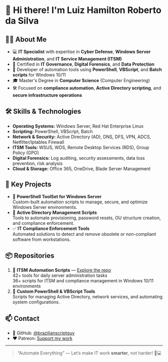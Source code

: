 <div>
  <h1>👋 Hi there! I'm Luiz Hamilton Roberto da Silva</h1>

  <h2>👨‍💻 About Me</h2>
  <ul>
    <li>💻 <strong>IT Specialist</strong> with expertise in <strong>Cyber Defense</strong>, <strong>Windows Server Administration</strong>, and <strong>IT Service Management (ITSM)</strong></li>
    <li>📜 Certified in <strong>IT Governance</strong>, <strong>Digital Forensics</strong>, and <strong>Data Protection</strong></li>
    <li>🔧 Developer of automation tools using <strong>PowerShell</strong>, <strong>VBScript</strong>, and <strong>Batch scripts</strong> for Windows 10/11</li>
    <li>🎓 Master's Degree in <strong>Computer Science</strong> (Computer Engineering)</li>
    <li>🛠️ Focused on <strong>compliance automation</strong>, <strong>Active Directory scripting</strong>, and <strong>secure infrastructure operations</strong></li>
  </ul>

  <h2>🛠 Skills & Technologies</h2>
  <ul>
    <li><strong>Operating Systems:</strong> Windows Server, Red Hat Enterprise Linux</li>
    <li><strong>Scripting:</strong> PowerShell, VBScript, Batch</li>
    <li><strong>Network & Security:</strong> Active Directory (AD), DNS, DFS, VPN, ADCS, Netfilter/Iptables Firewall</li>
    <li><strong>ITSM Tools:</strong> WSUS, WDS, Remote Desktop Services (RDS), Group Policy (GPO)</li>
    <li><strong>Digital Forensics:</strong> Log auditing, security assessments, data loss prevention, risk analysis</li>
    <li><strong>Cloud & Storage:</strong> Office 365, OneDrive, Blade Server Management</li>
  </ul>

  <h2>📂 Key Projects</h2>
  <ul>
    <li>🔧 <strong>PowerShell ToolSet for Windows Server</strong><br>
      Custom-built automation scripts to manage, secure, and optimize Windows Server environments.
    </li>
    <li>👥 <strong>Active Directory Management Scripts</strong><br>
      Tools to automate provisioning, password resets, OU structure creation, and compliance enforcement.
    </li>
    <li>✅ <strong>IT Compliance Enforcement Tools</strong><br>
      Automated solutions to detect and remove obsolete or non-compliant software from workstations.
    </li>
  </ul>

  <h2>📦 Repositories</h2>
  <ol>
    <li>
      🔹 <strong>ITSM Automation Scripts</strong> — 
      <a href="https://github.com/brazilianscriptguy/" target="_blank">Explore the repo</a><br>
      42+ tools for daily server administration tasks<br>
      36+ scripts for ITSM and compliance management in Windows 10/11 environments
    </li>
    <li>
      🔹 <strong>Custom PowerShell & VBScript Tools</strong><br>
      Scripts for managing Active Directory, network services, and automating system configurations.
    </li>
  </ol>

  <h2>📫 Contact</h2>
  <ul>
    <li>🔗 GitHub: <a href="https://github.com/brazilianscriptguy/" target="_blank">@brazilianscriptguy</a></li>
    <li>❤️ Patreon: <a href="https://patreon.com/brazilianscriptguy" target="_blank">Support my work</a></li>
  </ul>

  <hr />
  <blockquote>
    <p>“Automate Everything” — Let’s make IT work <strong>smarter</strong>, not harder! 🧠💻</p>
  </blockquote>
</div>
